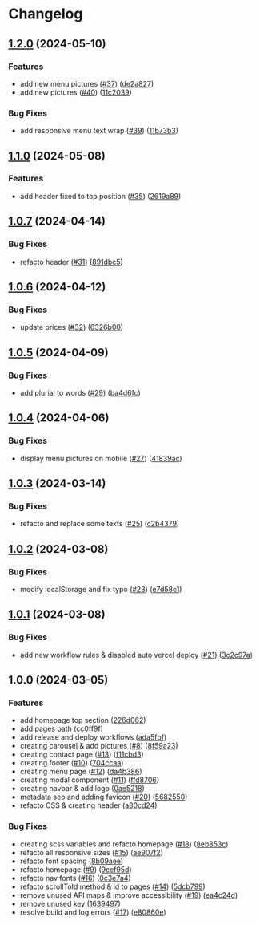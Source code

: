 # Changelog

## [1.2.0](https://github.com/Gmayer111/van-long/compare/v1.1.0...v1.2.0) (2024-05-10)


### Features

* add new menu pictures ([#37](https://github.com/Gmayer111/van-long/issues/37)) ([de2a827](https://github.com/Gmayer111/van-long/commit/de2a82781ff25eb7278980929ad5d6b06be18d14))
* add new pictures ([#40](https://github.com/Gmayer111/van-long/issues/40)) ([11c2039](https://github.com/Gmayer111/van-long/commit/11c2039dfd3de580fb824afefcb784b130173e12))


### Bug Fixes

* add responsive menu text wrap ([#39](https://github.com/Gmayer111/van-long/issues/39)) ([11b73b3](https://github.com/Gmayer111/van-long/commit/11b73b303537fa6d51f600a9f2c6b108a1f4bf39))

## [1.1.0](https://github.com/Gmayer111/van-long/compare/v1.0.7...v1.1.0) (2024-05-08)


### Features

* add header fixed to top position ([#35](https://github.com/Gmayer111/van-long/issues/35)) ([2619a89](https://github.com/Gmayer111/van-long/commit/2619a890f4a71c7299ccdbb72e8e0e8821a19bd7))

## [1.0.7](https://github.com/Gmayer111/van-long/compare/v1.0.6...v1.0.7) (2024-04-14)


### Bug Fixes

* refacto header ([#31](https://github.com/Gmayer111/van-long/issues/31)) ([891dbc5](https://github.com/Gmayer111/van-long/commit/891dbc59c83bd0848de5a0cdd75f9ad9945546b5))

## [1.0.6](https://github.com/Gmayer111/van-long/compare/v1.0.5...v1.0.6) (2024-04-12)


### Bug Fixes

* update prices ([#32](https://github.com/Gmayer111/van-long/issues/32)) ([6326b00](https://github.com/Gmayer111/van-long/commit/6326b00c3112d37970ab3025cb03ae385af10dfe))

## [1.0.5](https://github.com/Gmayer111/van-long/compare/v1.0.4...v1.0.5) (2024-04-09)


### Bug Fixes

* add plurial to words ([#29](https://github.com/Gmayer111/van-long/issues/29)) ([ba4d6fc](https://github.com/Gmayer111/van-long/commit/ba4d6fc5c18b3378e9676c0c19ad20abc765c8cf))

## [1.0.4](https://github.com/Gmayer111/van-long/compare/v1.0.3...v1.0.4) (2024-04-06)


### Bug Fixes

* display menu pictures on mobile ([#27](https://github.com/Gmayer111/van-long/issues/27)) ([41839ac](https://github.com/Gmayer111/van-long/commit/41839ac9a09afb0cb925f890bdfb3aaff3494170))

## [1.0.3](https://github.com/Gmayer111/van-long/compare/v1.0.2...v1.0.3) (2024-03-14)


### Bug Fixes

* refacto and replace some texts ([#25](https://github.com/Gmayer111/van-long/issues/25)) ([c2b4379](https://github.com/Gmayer111/van-long/commit/c2b4379ffb17d1614d83aeefa20f47a0a863814e))

## [1.0.2](https://github.com/Gmayer111/van-long/compare/v1.0.1...v1.0.2) (2024-03-08)


### Bug Fixes

* modify localStorage and fix typo ([#23](https://github.com/Gmayer111/van-long/issues/23)) ([e7d58c1](https://github.com/Gmayer111/van-long/commit/e7d58c1814b2efda6c0ebdca3c481d553bce749f))

## [1.0.1](https://github.com/Gmayer111/van-long/compare/v1.0.0...v1.0.1) (2024-03-08)


### Bug Fixes

* add new workflow rules & disabled auto vercel deploy ([#21](https://github.com/Gmayer111/van-long/issues/21)) ([3c2c97a](https://github.com/Gmayer111/van-long/commit/3c2c97a6385a1787b967fd863f12e46231dfb7df))

## 1.0.0 (2024-03-05)


### Features

* add homepage top section ([226d062](https://github.com/Gmayer111/van-long/commit/226d062319b7db116c4cc7d1a0f0a77bad8566ed))
* add pages path ([cc0ff9f](https://github.com/Gmayer111/van-long/commit/cc0ff9fd87a964829ac7fc996d0299553b72c1f6))
* add release and deploy workflows ([ada5fbf](https://github.com/Gmayer111/van-long/commit/ada5fbfea32a74607abfcf609109ab9e8e8a2dde))
* creating carousel & add pictures ([#8](https://github.com/Gmayer111/van-long/issues/8)) ([8f59a23](https://github.com/Gmayer111/van-long/commit/8f59a2316ef83aff684f3e333d9585f5994c5644))
* creating contact page ([#13](https://github.com/Gmayer111/van-long/issues/13)) ([f11cbd3](https://github.com/Gmayer111/van-long/commit/f11cbd36313fd11cd766731625b23c861804d3a0))
* creating footer ([#10](https://github.com/Gmayer111/van-long/issues/10)) ([704ccaa](https://github.com/Gmayer111/van-long/commit/704ccaa59b2df27916e1840c79fe506183018770))
* creating menu page ([#12](https://github.com/Gmayer111/van-long/issues/12)) ([da4b386](https://github.com/Gmayer111/van-long/commit/da4b3863d5b6da8467f118ac8e3742bc7bb599af))
* creating modal component ([#11](https://github.com/Gmayer111/van-long/issues/11)) ([ffd8706](https://github.com/Gmayer111/van-long/commit/ffd87061c64e1eefb698014481d8d8176bded12a))
* creating navbar & add logo ([0ae5218](https://github.com/Gmayer111/van-long/commit/0ae5218863c8ce850a53defe8933bd09aa981086))
* metadata seo and adding favicon ([#20](https://github.com/Gmayer111/van-long/issues/20)) ([5682550](https://github.com/Gmayer111/van-long/commit/568255095442ea6243d434a79e99acf3eac3bfc9))
* refacto CSS & creating header ([a80cd24](https://github.com/Gmayer111/van-long/commit/a80cd24da0cbed3fd1ca20e37a7941dae0c31cf1))


### Bug Fixes

* creating scss variables and refacto homepage ([#18](https://github.com/Gmayer111/van-long/issues/18)) ([8eb853c](https://github.com/Gmayer111/van-long/commit/8eb853cf3db9e180cc29998d60895090b5874fb5))
* refacto all responsive sizes ([#15](https://github.com/Gmayer111/van-long/issues/15)) ([ae907f2](https://github.com/Gmayer111/van-long/commit/ae907f25cee66149d83d900b8e1effa6f6e8c049))
* refacto font spacing ([8b09aee](https://github.com/Gmayer111/van-long/commit/8b09aee816c40b2c47a11f93aea1e737a3631fdb))
* refacto homepage ([#9](https://github.com/Gmayer111/van-long/issues/9)) ([9cef95d](https://github.com/Gmayer111/van-long/commit/9cef95dc75e3e782cd7efaff175ada082fb0eba0))
* refacto nav fonts ([#16](https://github.com/Gmayer111/van-long/issues/16)) ([0c3e7a4](https://github.com/Gmayer111/van-long/commit/0c3e7a4608568b0e7c338ba4cd399572f8032f2b))
* refacto scrollToId method & id to pages ([#14](https://github.com/Gmayer111/van-long/issues/14)) ([5dcb799](https://github.com/Gmayer111/van-long/commit/5dcb799fea01a82c1530737beb01218c59f043f2))
* remove unused API maps & improve accessibility ([#19](https://github.com/Gmayer111/van-long/issues/19)) ([ea4c24d](https://github.com/Gmayer111/van-long/commit/ea4c24df82d3da99598e6de276b40e3b58e22635))
* remove unused key ([1639497](https://github.com/Gmayer111/van-long/commit/16394973ac356c2be13ce76e28a6550923650bbc))
* resolve build and log errors ([#17](https://github.com/Gmayer111/van-long/issues/17)) ([e80860e](https://github.com/Gmayer111/van-long/commit/e80860e02f611674e7a2ddd43df0980810fdbcc7))
